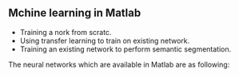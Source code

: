 ## Mchine learning in Matlab

 - Training a nork from scratc.
 - Using transfer learning to train on existing network.
 - Training an existing network to perform semantic segmentation.

The neural networks which are available in Matlab are as following:

<!--stackedit_data:
eyJoaXN0b3J5IjpbMTY4NjI2NDIwMiwxOTAxOTkwNzUzXX0=
-->